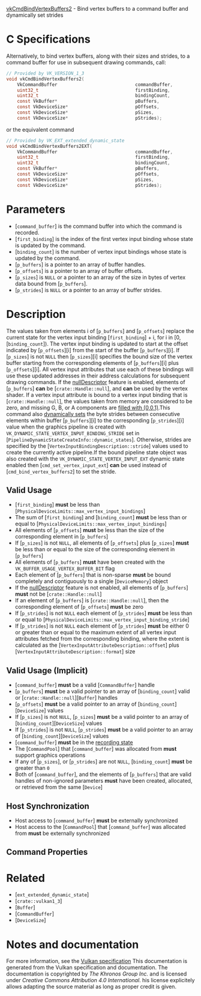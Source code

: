 [vkCmdBindVertexBuffers2](https://www.khronos.org/registry/vulkan/specs/1.3-extensions/man/html/vkCmdBindVertexBuffers2.html) - Bind vertex buffers to a command buffer and dynamically set strides

# C Specifications
Alternatively, to bind vertex buffers, along with their sizes and strides,
to a command buffer for use in subsequent drawing commands, call:
```c
// Provided by VK_VERSION_1_3
void vkCmdBindVertexBuffers2(
    VkCommandBuffer                             commandBuffer,
    uint32_t                                    firstBinding,
    uint32_t                                    bindingCount,
    const VkBuffer*                             pBuffers,
    const VkDeviceSize*                         pOffsets,
    const VkDeviceSize*                         pSizes,
    const VkDeviceSize*                         pStrides);
```
or the equivalent command
```c
// Provided by VK_EXT_extended_dynamic_state
void vkCmdBindVertexBuffers2EXT(
    VkCommandBuffer                             commandBuffer,
    uint32_t                                    firstBinding,
    uint32_t                                    bindingCount,
    const VkBuffer*                             pBuffers,
    const VkDeviceSize*                         pOffsets,
    const VkDeviceSize*                         pSizes,
    const VkDeviceSize*                         pStrides);
```

# Parameters
- [`command_buffer`] is the command buffer into which the command is recorded.
- [`first_binding`] is the index of the first vertex input binding whose state is updated by the command.
- [`binding_count`] is the number of vertex input bindings whose state is updated by the command.
- [`p_buffers`] is a pointer to an array of buffer handles.
- [`p_offsets`] is a pointer to an array of buffer offsets.
- [`p_sizes`] is `NULL` or a pointer to an array of the size in bytes of vertex data bound from [`p_buffers`].
- [`p_strides`] is `NULL` or a pointer to an array of buffer strides.

# Description
The values taken from elements i of [`p_buffers`] and [`p_offsets`]
replace the current state for the vertex input binding
[`first_binding`] +  i, for i in [0,
[`binding_count`]).
The vertex input binding is updated to start at the offset indicated by
[`p_offsets`][i] from the start of the buffer [`p_buffers`][i].
If [`p_sizes`] is not `NULL` then [`p_sizes`][i] specifies the bound size
of the vertex buffer starting from the corresponding elements of
[`p_buffers`][i] plus [`p_offsets`][i].
All vertex input attributes that use each of these bindings will use these
updated addresses in their address calculations for subsequent drawing
commands.
If the [nullDescriptor](https://www.khronos.org/registry/vulkan/specs/1.3-extensions/html/vkspec.html#features-nullDescriptor) feature is enabled,
elements of [`p_buffers`] **can**  be [`crate::Handle::null`], and  **can**  be used by
the vertex shader.
If a vertex input attribute is bound to a vertex input binding that is
[`crate::Handle::null`], the values taken from memory are considered to be
zero, and missing G, B, or A components are
[filled with (0,0,1)](https://www.khronos.org/registry/vulkan/specs/1.2-extensions/html/vkspec.html#fxvertex-input-extraction).This command also [dynamically sets](https://www.khronos.org/registry/vulkan/specs/1.3-extensions/html/vkspec.html#pipelines-dynamic-state) the byte
strides between consecutive elements within buffer [`p_buffers`][i] to the
corresponding [`p_strides`][i] value when the graphics pipeline is created
with `VK_DYNAMIC_STATE_VERTEX_INPUT_BINDING_STRIDE` set in
[`PipelineDynamicStateCreateInfo::dynamic_states`].
Otherwise, strides are specified by the
[`VertexInputBindingDescription::stride`] values used to create
the currently active pipeline.If the bound pipeline state object was also created with the
`VK_DYNAMIC_STATE_VERTEX_INPUT_EXT` dynamic state enabled then
[`cmd_set_vertex_input_ext`] **can**  be used instead of
[`cmd_bind_vertex_buffers2`] to set the stride.
## Valid Usage
-  [`first_binding`] **must**  be less than [`PhysicalDeviceLimits::max_vertex_input_bindings`]
-    The sum of [`first_binding`] and [`binding_count`] **must**  be less than or equal to [`PhysicalDeviceLimits::max_vertex_input_bindings`]
-    All elements of [`p_offsets`] **must**  be less than the size of the corresponding element in [`p_buffers`]
-    If [`p_sizes`] is not `NULL`, all elements of [`p_offsets`] plus [`p_sizes`] **must**  be less than or equal to the size of the corresponding element in [`p_buffers`]
-    All elements of [`p_buffers`] **must**  have been created with the `VK_BUFFER_USAGE_VERTEX_BUFFER_BIT` flag
-    Each element of [`p_buffers`] that is non-sparse  **must**  be bound completely and contiguously to a single [`DeviceMemory`] object
-    If the [nullDescriptor](https://www.khronos.org/registry/vulkan/specs/1.3-extensions/html/vkspec.html#features-nullDescriptor) feature is not enabled, all elements of [`p_buffers`] **must**  not be [`crate::Handle::null`]
-    If an element of [`p_buffers`] is [`crate::Handle::null`], then the corresponding element of [`p_offsets`] **must**  be zero
-    If [`p_strides`] is not `NULL` each element of [`p_strides`] **must**  be less than or equal to [`PhysicalDeviceLimits::max_vertex_input_binding_stride`]
-    If [`p_strides`] is not `NULL` each element of [`p_strides`] **must**  be either 0 or greater than or equal to the maximum extent of all vertex input attributes fetched from the corresponding binding, where the extent is calculated as the [`VertexInputAttributeDescription::offset`] plus [`VertexInputAttributeDescription::format`] size

## Valid Usage (Implicit)
-  [`command_buffer`] **must**  be a valid [`CommandBuffer`] handle
-  [`p_buffers`] **must**  be a valid pointer to an array of [`binding_count`] valid or [`crate::Handle::null`][`Buffer`] handles
-  [`p_offsets`] **must**  be a valid pointer to an array of [`binding_count`][`DeviceSize`] values
-    If [`p_sizes`] is not `NULL`, [`p_sizes`] **must**  be a valid pointer to an array of [`binding_count`][`DeviceSize`] values
-    If [`p_strides`] is not `NULL`, [`p_strides`] **must**  be a valid pointer to an array of [`binding_count`][`DeviceSize`] values
-  [`command_buffer`] **must**  be in the [recording state]()
-    The [`CommandPool`] that [`command_buffer`] was allocated from  **must**  support graphics operations
-    If any of [`p_sizes`], or [`p_strides`] are not `NULL`, [`binding_count`] **must**  be greater than `0`
-    Both of [`command_buffer`], and the elements of [`p_buffers`] that are valid handles of non-ignored parameters  **must**  have been created, allocated, or retrieved from the same [`Device`]

## Host Synchronization
- Host access to [`command_buffer`] **must**  be externally synchronized
- Host access to the [`CommandPool`] that [`command_buffer`] was allocated from  **must**  be externally synchronized

## Command Properties

# Related
- [`ext_extended_dynamic_state`]
- [`crate::vulkan1_3`]
- [`Buffer`]
- [`CommandBuffer`]
- [`DeviceSize`]

# Notes and documentation
For more information, see the [Vulkan specification](https://www.khronos.org/registry/vulkan/specs/1.3-extensions/html/vkspec.html)
This documentation is generated from the Vulkan specification and documentation.
The documentation is copyrighted by *The Khronos Group Inc.* and is licensed under *Creative Commons Attribution 4.0 International*.
his license explicitely allows adapting the source material as long as proper credit is given.
        